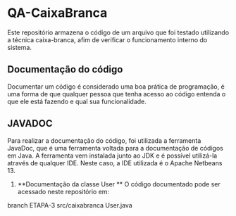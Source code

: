 # QA-CaixaBranca

Este repositório armazena o código de um arquivo que foi testado utilizando a técnica caixa-branca, afim de verificar o funcionamento interno do sistema.

## Documentação do código

Documentar um código é considerado uma boa prática de programação, é uma forma de que qualquer pessoa que tenha acesso ao código entenda o que ele está fazendo e qual sua funcionalidade.

## JAVADOC

Para realizar a documentação do código, foi utilizada a ferramenta JavaDoc, que é uma ferramenta voltada para a documentação de códigos em Java. A ferramenta vem instalada junto ao JDK e é possível utilizá-la através de qualquer IDE. Neste caso, a IDE utilizada é o Apache Netbeans 13.

1. **Documentação da classe User **
O código documentado pode ser acessado neste repositório em:

branch ETAPA-3
    src/caixabranca
        User.java
